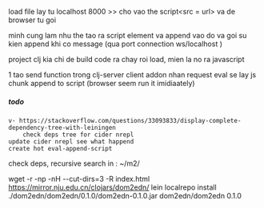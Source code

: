 
load file lay tu localhost 8000 >> cho vao the script<src = url></src>
va de browser tu goi

minh cung lam nhu the
tao ra script element va append vao do
va goi su kien append khi co message (qua port connection ws/localhost )

project clj kia chi de build code ra chay roi load, mien la no ra javascript

1 tao send function trong clj-server
client addon nhan request eval se lay js chunk append to script (browser seem run it imidiaately)

##### todo
    v- https://stackoverflow.com/questions/33093833/display-complete-dependency-tree-with-leiningen
        check deps tree for cider nrepl
    update cider nrepl see what happend
    create hot eval-append-script

check deps, recursive search in : ~/m2/

wget -r -np -nH --cut-dirs=3 -R index.html https://mirror.nju.edu.cn/clojars/dom2edn/
lein localrepo install ./dom2edn/dom2edn/0.1.0/dom2edn-0.1.0.jar dom2edn/dom2edn 0.1.0

